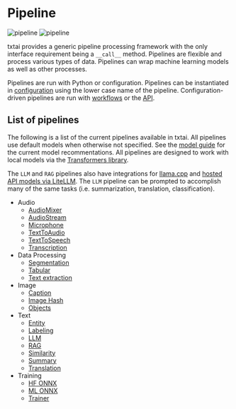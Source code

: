 # Pipeline

![pipeline](../images/pipeline.png#only-light)
![pipeline](../images/pipeline-dark.png#only-dark)

txtai provides a generic pipeline processing framework with the only interface requirement being a `__call__` method. Pipelines are flexible and process various types of data. Pipelines can wrap machine learning models as well as other processes.

Pipelines are run with Python or configuration. Pipelines can be instantiated in [configuration](../api/configuration/#pipeline) using the lower case name of the pipeline. Configuration-driven pipelines are run with [workflows](../workflow/#configuration-driven-example) or the [API](../api#local-instance).

## List of pipelines

The following is a list of the current pipelines available in txtai. All pipelines use default models when otherwise not specified. See the [model guide](../models) for the current model recommentations. All pipelines are designed to work with local models via the [Transformers library](https://github.com/huggingface/transformers).

The `LLM` and `RAG` pipelines also have integrations for [llama.cpp](https://github.com/abetlen/llama-cpp-python) and [hosted API models via LiteLLM](https://github.com/BerriAI/litellm). The `LLM` pipeline can be prompted to accomplish many of the same tasks (i.e. summarization, translation, classification).

- Audio
    - [AudioMixer](audio/audiomixer)
    - [AudioStream](audio/audiostream)
    - [Microphone](audio/microphone)
    - [TextToAudio](audio/texttoaudio)
    - [TextToSpeech](audio/texttospeech)
    - [Transcription](audio/transcription)
- Data Processing
    - [Segmentation](data/segmentation)
    - [Tabular](data/tabular)
    - [Text extraction](data/textractor)
- Image
    - [Caption](image/caption)
    - [Image Hash](image/imagehash)
    - [Objects](image/objects)
- Text
    - [Entity](text/entity)
    - [Labeling](text/labels)
    - [LLM](text/llm)
    - [RAG](text/rag)
    - [Similarity](text/similarity)
    - [Summary](text/summary)
    - [Translation](text/translation)
- Training
    - [HF ONNX](train/hfonnx)
    - [ML ONNX](train/mlonnx)
    - [Trainer](train/trainer)
